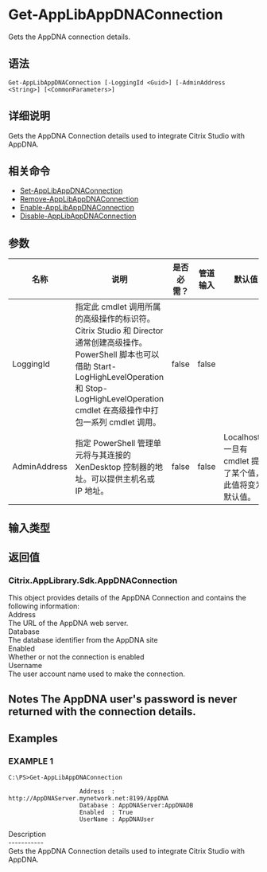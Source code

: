 # Get-AppLibAppDNAConnection

Gets the AppDNA connection details.

## 语法

    Get-AppLibAppDNAConnection [-LoggingId <Guid>] [-AdminAddress <String>] [<CommonParameters>]
    

## 详细说明

Gets the AppDNA Connection details used to integrate Citrix Studio with AppDNA.

## 相关命令

- [Set-AppLibAppDNAConnection](Set-AppLibAppDNAConnection.html)
- [Remove-AppLibAppDNAConnection](Remove-AppLibAppDNAConnection.html)
- [Enable-AppLibAppDNAConnection](Enable-AppLibAppDNAConnection.html)
- [Disable-AppLibAppDNAConnection](Disable-AppLibAppDNAConnection.html)

## 参数

| 名称           | 说明                                                                                                                                                                     | 是否必需？ | 管道输入  | 默认值                                   |
| ------------ | ---------------------------------------------------------------------------------------------------------------------------------------------------------------------- | ----- | ----- | ------------------------------------- |
| LoggingId    | 指定此 cmdlet 调用所属的高级操作的标识符。 Citrix Studio 和 Director 通常创建高级操作。 PowerShell 脚本也可以借助 Start-LogHighLevelOperation 和 Stop-LogHighLevelOperation cmdlet 在高级操作中打包一系列 cmdlet 调用。 | false | false |                                       |
| AdminAddress | 指定 PowerShell 管理单元将与其连接的 XenDesktop 控制器的地址。可以提供主机名或 IP 地址。                                                                                                             | false | false | Localhost。一旦有 cmdlet 提供了某个值，此值将变为默认值。 |

## 输入类型

### 

## 返回值

### Citrix.AppLibrary.Sdk.AppDNAConnection  
This object provides details of the AppDNA Connection and contains the following information:  
Address <string>  
The URL of the AppDNA web server.  
Database <string>  
The database identifier from the AppDNA site  
Enabled <bool>  
Whether or not the connection is enabled  
Username <string>  
The user account name used to make the connection.

## Notes The AppDNA user's password is never returned with the connection details.

## Examples

### EXAMPLE 1

    C:\PS>Get-AppLibAppDNAConnection
    
                        Address  : http://AppDNAServer.mynetwork.net:8199/AppDNA
                        Database : AppDNAServer:AppDNADB
                        Enabled  : True
                        UserName : AppDNAUser
    

Description  
\---\---\-----  
Gets the AppDNA Connection details used to integrate Citrix Studio with AppDNA.